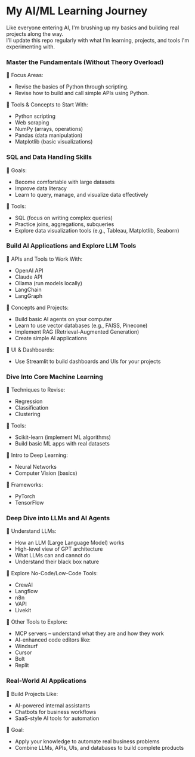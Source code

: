 # My AI/ML Learning Journey

Like everyone entering AI, I'm brushing up my basics and building real projects along the way.  
I’ll update this repo regularly with what I’m learning, projects, and tools I'm experimenting with.

### Master the Fundamentals (Without Theory Overload)

🔹 Focus Areas:
- Revise the basics of Python through scripting.
- Revise how to build and call simple APIs using Python.

🔹 Tools & Concepts to Start With:
- Python scripting
- Web scraping
- NumPy (arrays, operations)
- Pandas (data manipulation)
- Matplotlib (basic visualizations)

### SQL and Data Handling Skills

🔹 Goals:
- Become comfortable with large datasets
- Improve data literacy
- Learn to query, manage, and visualize data effectively

🔹 Tools:
- SQL (focus on writing complex queries)
- Practice joins, aggregations, subqueries
- Explore data visualization tools (e.g., Tableau, Matplotlib, Seaborn)

### Build AI Applications and Explore LLM Tools

🔹 APIs and Tools to Work With:
- OpenAI API
- Claude API
- Ollama (run models locally)
- LangChain
- LangGraph

🔹 Concepts and Projects:
- Build basic AI agents on your computer
- Learn to use vector databases (e.g., FAISS, Pinecone)
- Implement RAG (Retrieval-Augmented Generation)
- Create simple AI applications

🔹 UI & Dashboards:
- Use Streamlit to build dashboards and UIs for your projects

### Dive Into Core Machine Learning
🔹 Techniques to Revise:
- Regression
- Classification
- Clustering

🔹 Tools:
- Scikit-learn (implement ML algorithms)
- Build basic ML apps with real datasets

🔹 Intro to Deep Learning:
- Neural Networks
- Computer Vision (basics)

🔹 Frameworks:
- PyTorch
- TensorFlow

### Deep Dive into LLMs and AI Agents
🔹 Understand LLMs:
- How an LLM (Large Language Model) works 
- High-level view of GPT architecture
- What LLMs can and cannot do
- Understand their black box nature

🔹 Explore No-Code/Low-Code Tools:
- CrewAI
- Langflow
- n8n
- VAPI
- Livekit

🔹 Other Tools to Explore:
- MCP servers – understand what they are and how they work
- AI-enhanced code editors like:
- Windsurf
- Cursor
- Bolt
- Replit

### Real-World AI Applications

🔹 Build Projects Like:
- AI-powered internal assistants
- Chatbots for business workflows
- SaaS-style AI tools for automation

🔹 Goal:
- Apply your knowledge to automate real business problems
- Combine LLMs, APIs, UIs, and databases to build complete products
